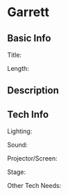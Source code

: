 # Garrett


## Basic Info

Title:

Length:


## Description



## Tech Info

Lighting:

Sound:

Projector/Screen:

Stage:

Other Tech Needs:
